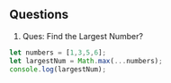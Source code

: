 ## Questions

1. Ques: Find the Largest Number?
```javascript
let numbers = [1,3,5,6];
let largestNum = Math.max(...numbers);
console.log(largestNum);